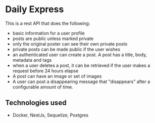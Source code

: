 # Daily Express

This is a rest API that does the following:

- basic information for a user profile
- posts are public unless marked private
- only the original poster can see their own private posts
- private posts can be made public if the user wishes
- an authenticated user can create a post. A post has a title, body, metadata and tags
- when a user deletes a post, it can be retrieved if the user makes a request before 24 hours elapse
- A post can have an image or set of images
- A user can post a disappearing message that "disappears" after a configurable amount of time.

## Technologies used

- Docker, NestJs, Sequelize, Postgres
